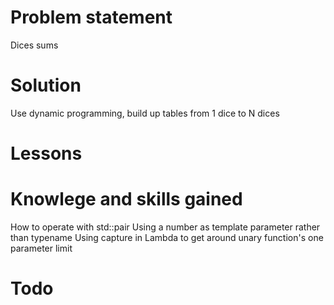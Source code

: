 # Problem statement
  Dices sums

# Solution
  Use dynamic programming, build up tables from 1 dice to N dices
  
# Lessons

# Knowlege and skills gained
  How to operate with std::pair
  Using a number as template parameter rather than typename
  Using capture in Lambda to get around unary function's one parameter limit

# Todo
